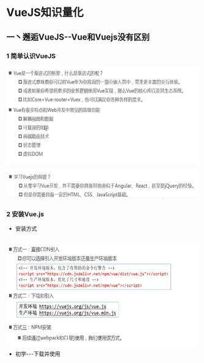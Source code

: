 # VueJS知识量化  

## 一丶邂逅VueJS--Vue和Vuejs没有区别

### 1 简单认识VueJS

![image-20200801060435463](前端VUE.assets/image-20200801060435463.png)

![image-20200801060631929](前端VUE.assets/image-20200801060631929.png)

### 2 安装Vue.js

- 安装方式

&emsp;![image-20200801061633098](前端VUE.assets/image-20200801061633098-1596236425982.png)

- 初学---下载并使用<script>引入

&emsp;&emsp;![image-20200801061849690](前端VUE.assets/image-20200801061849690.png)

- 使用WebStorm开发环境进行开发

  ![image-20200801062355338](前端VUE.assets/image-20200801062355338.png)

  ![image-20200801062601220](前端VUE.assets/image-20200801062601220.png)

### 3 Hello Vuejs

![image-20200801070735552](前端VUE.assets/image-20200801070735552.png)

![image-20200801065239940](前端VUE.assets/image-20200801065239940.png)

- 分析代码运行

![image-20200801070247328](前端VUE.assets/image-20200801070247328.png)

### 4 Vue列表显示  v-for

![image-20200801071821182](前端VUE.assets/image-20200801071821182.png)

![image-20200801071925732](前端VUE.assets/image-20200801071925732.png)

![image-20200801071949694](前端VUE.assets/image-20200801071949694.png)

### 5 案例:计数器  v-on  @click

![image-20200801074352447](前端VUE.assets/image-20200801074352447.png)

- 修正:methods是方法,不是函数,方法一般都是与某个实例挂钩的

![image-20200801074020160](前端VUE.assets/image-20200801074020160.png)

![image-20200801074037680](前端VUE.assets/image-20200801074037680.png)

![image-20200801074420265](前端VUE.assets/image-20200801074420265.png)

### 6 Vue中MVVM--Model  View  ViewModel

![image-20200801095919050](前端VUE.assets/image-20200801095919050.png)

- 主要作用1:将JS中定义的数据中绑定到Dom中,而且Vue是响应式的,所以当Model数据发生改变时,页面View也会自动发生变化

- 主要作用2:当View上面有一些用户操作或者事件的时候,会回调methods中定义的指定函数,对数据进行操作

  ![image-20200801100428696](前端VUE.assets/image-20200801100428696.png)

  ![image-20200801101034635](前端VUE.assets/image-20200801101034635.png)

  ![image-20200801101446122](前端VUE.assets/image-20200801101446122.png)

  - 修正:methods是方法不是函数,方法一般都是与某个实例挂钩的

  ![image-20200801101510727](前端VUE.assets/image-20200801101510727.png)

### 7 创建Vue实例传入的options

- 详细参考网址:https://cn.vuejs.org/v2/api/,配置的option有很多
- 常见--el,data,methods

&emsp;&emsp;![image-20200801103256661](前端VUE.assets/image-20200801103256661.png)

### 8 Vue生命周期

![img](前端VUE.assets/1422175-20190125154237190-1916558490.png)

![image-20200801110108031](前端VUE.assets/image-20200801110108031.png)

## 二丶Vue基础语法

### 0 规范和ES6语法

#### 0.1 规范

- 前端普遍为缩进2个空格,更规范美观
- 后面用到的Vue脚手架工具-->.editconfig配置文件中也是要求使用2个空格进行缩进
- 添加一个vue开发的模板
  - ![image-20200801115020419](前端VUE.assets/image-20200801115020419.png)
  - ![image-20200801115046849](前端VUE.assets/image-20200801115046849.png)
  - ![image-20200801115133502](前端VUE.assets/image-20200801115133502.png)
  - 这样在html页面中直接输入vue然后点击tab即可自动生成

#### 0.1 ES6语法---let/var

- ![image-20200802152420187](前端VUE.assets/image-20200802152420187.png)
- ![image-20200802152442773](前端VUE.assets/image-20200802152442773.png)
- ![image-20200802152456559](前端VUE.assets/image-20200802152456559.png)

#### 0.2 ES6语法---const的使用

- ![image-20200802160226517](前端VUE.assets/image-20200802160226517.png)
- ![image-20200802160213904](前端VUE.assets/image-20200802160213904.png)

#### 0.3 ES6语法---对象增强写法

- ES6中,对对象字面量进行了很多增强
- ![image-20200802175221740](前端VUE.assets/image-20200802175221740.png)

### 1 插值操作

- 目的:将数据在DOM中进行显示
- 方式一    Mustache语法---使用{{}}形式
  - ![image-20200801125340446](前端VUE.assets/image-20200801125340446.png)
- 方式二   v-once
  - 主要应对的需求为第一次获取数据的时候,将数据在界面中合适位置显示,当数据发生变化之后,页面不作响应式改变
  - ![image-20200801130246041](前端VUE.assets/image-20200801130246041.png)
  - ![image-20200801131519894](前端VUE.assets/image-20200801131519894.png)
- 方式三    v-html
  - 如果从后端获取到的数据是一段html代码,如果使用Mustache语法{{}}进行输出的话,会将html的标签之类的代码也一并输出,这一般都不是我们想要的结果,如果希望让前端针对html格式进行解析的话,可以使用该指令显示出对应的内容
  - ![image-20200801133120406](前端VUE.assets/image-20200801133120406.png)
  - ![image-20200801133128805](前端VUE.assets/image-20200801133128805.png)
- 方式四    v-text
  - 作用与Mustache相似,都是将数据显示在界面中,通常情况下,接受一个string类型数据
  - ![image-20200801133419102](前端VUE.assets/image-20200801133419102.png)
  - ![image-20200801133710614](前端VUE.assets/image-20200801133710614.png)
- 方式五   v-pre
  - 用于`跳过这个元素及其子元素的编译过程`,用来显示原本的Mustache语法
  - ![image-20200801134140247](前端VUE.assets/image-20200801134140247.png)
  - ![image-20200801134151984](前端VUE.assets/image-20200801134151984.png)
- 方式六    v-cloak  
  - cloak  斗篷的意思
  - 由于html页面的解析是从上往下解析的,我们在View中如果使用了{{}}方式来展示数据,只有当浏览器解析到JS代码中对应数据时才会进行数据绑定,但是某些情况下,JS代码可能响应比较慢的时候,可能会出现页面中先显示{{xxx}},然后JS解析完了,再显示xxx实际对应的数据,有一种"数据闪动"的错觉
  - ![image-20200801135734148](前端VUE.assets/image-20200801135734148.png)

### 2 绑定`属性`

#### 2.1 v-bind介绍

- 前面学习插值操作都是将值插入到模板的内容当中
- 但是,除了内容需要动态绑定依赖,元素的一些属性经常也需要动态来绑定
  - 比如动态绑定a元素的href属性
  - 比如动态绑定img元素的src属性

- 使用v-bind可以解决这个问题

  - ![image-20200802071810710](前端VUE.assets/image-20200802071810710.png)

#### 2.2 v-bind基础

- ![image-20200802073955312](前端VUE.assets/image-20200802073955312.png)

#### 2.3 v-bind语法糖---指令的简写

- ![image-20200802074113506](前端VUE.assets/image-20200802074113506.png)

#### 2.4 v-bind绑定class(一)--对象语法

- 绑定方式:对象语法
  - 含义为:   class中数据是一个对象
  - key可以不加单引号,value不加单引号,默认识别为变量,否则作为Boolean值(只能写Boolean值)
- 用法
  - ![image-20200802080930797](前端VUE.assets/image-20200802080930797.png)
  - ![image-20200802081403116](前端VUE.assets/image-20200802081403116.png)
  - ![image-20200802081653812](前端VUE.assets/image-20200802081653812.png)

#### 2.5 v-bind绑定class(二)--数组语法

- 绑定方式:数组语法
  - 含义:		class中数据为一个数组
- 用法
  - ![image-20200802081218259](前端VUE.assets/image-20200802081218259.png)
  - ![image-20200802082503981](前端VUE.assets/image-20200802082503981.png)

- 可以使用v-bind:style绑定一些css内联样式
- 平时写css属性名的时候,如font-size,在v-bind:style后,可以使用下面两种方式
  - 可以使用驼峰式  fontSize
  - 或者短横线分割,需要`用单引号括起来`  'font-size'
- ![image-20200802095742805](前端VUE.assets/image-20200802095742805.png)
- ![image-20200802095641792](前端VUE.assets/image-20200802095641792.png)
- ![image-20200802095652379](前端VUE.assets/image-20200802095652379.png)

#### 2.7 v-bind绑定style(二)---数组语法

- ![image-20200802102238988](前端VUE.assets/image-20200802102238988.png)
- ![image-20200802102227479](前端VUE.assets/image-20200802102227479.png)

### 3 计算属性
#### 3.1 计算属性基本使用
- 在插值语法中,可以在显示一些data中的数据
- 某些情况下,需要对数据进行一些转化后再显示,或者需要将多个数据结合起来显示
  - 如果有firstName和lastName两个变量,按照Mustache语法,显示完整名称的话,需要写{{firstName}}{{lastName}}
  - 如果多个地方需要用到,则需要重复写这样的代码
- 使用计算属性,可以很好解决上述类似问题,`计算属性写在computed`中
- ![image-20200802113047743](前端VUE.assets/image-20200802113047743.png)
#### 3.2 计算属性复杂使用

- 计算属性中也可以进行一些复杂操作
- ![image-20200802123251808](前端VUE.assets/image-20200802123251808.png)
- ![image-20200802123258767](前端VUE.assets/image-20200802123258767.png)

#### 3.3 计算属性的setter和getter

- 每一个计算属性都包含一个getter和setter
  - 之前的例子中,比如写了一个计算属性,使用{{totalPrice}}获取的时候,实际上就是调用getter方法
  - 某些情况下,也可以提供一个setter方法,但是不常用
- ![image-20200802131037003](前端VUE.assets/image-20200802131037003.png)
- ![image-20200802131016064](前端VUE.assets/image-20200802131016064.png)

#### 3.4 计算属性的缓存---以及和methods对比

- `计算属性多次调用的时候,只会调用一次,是有缓存的,性能高,而methods每次都是一次调用,性能低`
- 获取多次fullName,并在getter方法中输出信息,看调用了几次
- ![image-20200802131845149](前端VUE.assets/image-20200802131845149.png)
- ![image-20200802132013815](前端VUE.assets/image-20200802132013815.png)

### 4 事件监听  v-on

#### 4.1 介绍

- 前端开发中,经常需要和用户交互
  - 经常要监听用户一些动作,比如点击,拖拽,键盘事件等等
  - 在vue中,如何监听事件呢?使用V-on命令
- ![image-20200802180414832](前端VUE.assets/image-20200802180414832.png)

#### 4.2 v-on 基础

- ![image-20200802181432615](前端VUE.assets/image-20200802181432615.png)
- ![image-20200802181606457](前端VUE.assets/image-20200802181606457.png)

#### 4.3 v-on参数传递

- ![image-20200802191140058](前端VUE.assets/image-20200802191140058.png)
- ![image-20200802191149714](前端VUE.assets/image-20200802191149714.png)
- 

#### 4.4 v-on修饰符

- 某些情况下,拿到event的目的是进行一些事件的处理
- vue提供了修饰符来帮助处理一些事件
  - ![image-20200802204020264](前端VUE.assets/image-20200802204020264.png)
- ![image-20200803064913490](前端VUE.assets/image-20200803064913490.png)
- ![image-20200803064931697](前端VUE.assets/image-20200803064931697.png)
- ![image-20200803064919124](前端VUE.assets/image-20200803064919124.png)
- 键盘 keyCode值
  - ![image-20200803064410757](前端VUE.assets/image-20200803064410757.png)
  - ![image-20200803064419611](前端VUE.assets/image-20200803064419611.png)
  - ![image-20200803064434676](前端VUE.assets/image-20200803064434676.png)

### 5 条件判断---v-if

#### 5.1 v-if  v-else  v-else if

- ![image-20200803072748037](前端VUE.assets/image-20200803072748037.png)
- ![image-20200803072757653](前端VUE.assets/image-20200803072757653.png)
- ![image-20200803072812268](前端VUE.assets/image-20200803072812268.png)
- ![image-20200803072857702](前端VUE.assets/image-20200803072857702.png)

#### 5.2 登录切换案例

- ![image-20200803073801055](前端VUE.assets/image-20200803073801055.png)
- 案例中存在的问题
  - ![image-20200803073833213](前端VUE.assets/image-20200803073833213.png)
  - ![image-20200803073926895](前端VUE.assets/image-20200803073926895.png)

#### 5.3 v-show

- v-show和v-if作用相似,都是决定一个元素是否渲显示
- v-show与v-if的区别
  - v-if当条件为false的时候,压根不会有对应元素在dom中
  - v-show条件为false的时候,仅仅是将元素的display属性设置为none
- 开发中选择
  - 当需要在显示与隐藏直接切换频率很高的时候,选择v-show
  - 只有一次切换时,通常使用v-if,`用的更多`
- ![image-20200804060733913](前端VUE.assets/image-20200804060733913.png)
- ![image-20200804060649807](前端VUE.assets/image-20200804060649807.png)

### 6 循环遍历

#### 6.1 v-for遍历数组

- ![image-20200804063649812](前端VUE.assets/image-20200804063649812.png)
- ![image-20200804063705894](前端VUE.assets/image-20200804063705894.png)

#### 6.2 v-for遍历对象

- ![image-20200804063748409](前端VUE.assets/image-20200804063748409.png)
- ![image-20200804063758630](前端VUE.assets/image-20200804063758630.png)

#### 6.3 组件的key属性(暂时没有理解)

- ![image-20200804071145743](前端VUE.assets/image-20200804071145743.png)
- ![image-20200804072200593](前端VUE.assets/image-20200804072200593.png)

#### 6.4 检测数组更新

- ![image-20200804071850957](前端VUE.assets/image-20200804071850957.png)
  - ![image-20200804075210927](前端VUE.assets/image-20200804075210927.png)
  - ![image-20200804075419815](前端VUE.assets/image-20200804075419815.png)
  - push()--并且返回插入的位置,可以一次添加多个元素
  - pop()--删除最后一个元素,返回移除的元素内容
  - shiift()---删除第一个元素,返回移除的元素内容
  - unshift()--在数组最前面添加元素,返回插入元素是第几个被插入的,可以一次添加多个元素
  - splice()--插入/删除/替换
  - sort()---排序
  - reverse()---反转

### 7 购物车案例

- HTML

  ```HTML
  <!DOCTYPE html>
  <html lang="en">
  <head>
    <meta charset="UTF-8">
    <title>Title</title>
    <!--引入CSS样式-->
    <link href="style.css" rel="stylesheet" type="text/css">
  </head>
  <body>
  <div id="app">
    <div v-if="books.length">
      <table>
        <thead>
        <tr>
          <th></th>
          <th>书籍名称</th>
          <th>出版日期</th>
          <th>价格</th>
          <th>购买数量</th>
          <th>操作</th>
        </tr>
        </thead>
        <tbody>
        <tr v-for="(item,index) in books">
          <td>{{index+1}}</td>
          <td>{{item.name}}</td>
          <td>{{item.date}}</td>
          <!--保留两位小数-->
          <!--方式一：方法形式-->
          <!--      <td>{{ getFinalPrice(item.price)}}</td>-->
          <!--方式二：过滤器    参数  |  过滤器-->
          <td>{{item.price | showPrice}}</td>
          <!--      <td>{{item.price}}</td>-->
          <td>
            <button :disabled="item.count <=1" @click="decrement(item)">-</button>
            {{item.count}}
            <button @click="increment(item)">+</button>
          </td>
          <td>
            <button @click="removeBook(index)">移除</button>
          </td>
        </tr>
        </tbody>
      </table>
      <h2>总价格:{{totalPrice | showPrice}}</h2>
    </div>
    <h2 v-else>购物车为空</h2>
  </div>
  
  <!-- 二者顺序不能乱  因为main.js里面要用到vue-->
  <script src="../js/vue.js"></script>
  <script src="main.js"></script>
  <script>
  
  </script>
  </body>
  </html>
  ```

- css

  ```HTML
  table {
    border: 1px solid #e9e9e9;
    border-collapse: collapse;
    border-spacing: 0;
  }
  
  th, td {
    padding: 8px 16px;
    border: 1px solid #e9e9e9;
    text-align: left;
  }
  
  th {
    background-color: #f7f7f7;
    color: #5c6b77;
    font-weight: 600;
  }
  ```

- js

  ```HTML
  const app = new Vue({
    el: '#app',
    data: {
      disable: false,
      books: [
        {
          id: 1,
          name: '《算法导论》',
          date: '2006-9',
          price: 85.00,
          count: 1
        },
        {
          id: 2,
          name: '《UNIX编程艺术》',
          date: '2006-2',
          price: 59.00,
          count: 1
        },
        {
          id: 3,
          name: '《编程珠玑》',
          date: '2008-10',
          price: 39.00,
          count: 1
        },
        {
          id: 4,
          name: '《代码大全》',
          date: '2006-3',
          price: 128.00,
          count: 1
        },
      ]
    },
    methods: {
      decrement(item){
        if (item.count != 1){
          item.count--;
        }
        this.disable = true;
      },
      increment(item){
        item.count++
      },
      removeBook(index){
        this.books.splice(index,1);
      },
      // getFinalPrice(price){
      //   return '￥'+price.toFixed(2);
      // }
    },
    filters: {
      //会自动传入参数
      showPrice(price){
        return '￥'+price.toFixed(2);
      }
    },
    computed: {
      totalPrice(){
        let sum=0;
        // for(let i=0;i<this.books.length;i++){
        //   sum += this.books[i].price * this.books[i].count;
        // }
        for(let book of this.books){
          sum += book.price * book.count;
        }
        return sum;
      }
    }
  })
  ```

- 效果

  ![image-20200805155407635](前端VUE.assets/image-20200805155407635.png)

### 8 v-model

#### 8.1 基本使用和原理

- ![image-20200805192026804](前端VUE.assets/image-20200805192026804.png)
- ![image-20200805192034863](前端VUE.assets/image-20200805192034863.png)

#### 8.2 v-model结合radio

- 注意:label标签中for属性的巧妙使用--与对应元素绑定

- ![image-20200806092057526](前端VUE.assets/image-20200806092057526.png)

#### 8.3 v-model结合Checkbox

- 新了解
  - checkbox可以实现单选或者多选
- ![image-20200806095154283](前端VUE.assets/image-20200806095154283.png)
- ![image-20200806095229631](前端VUE.assets/image-20200806095229631.png)

#### 8.4 v-model结合select

- ![image-20200806130247362](前端VUE.assets/image-20200806130247362.png)
- ![image-20200806130256118](前端VUE.assets/image-20200806130256118.png)
- ![image-20200806130315628](前端VUE.assets/image-20200806130315628.png)

#### 8.5 值绑定

- ![image-20200806140136173](前端VUE.assets/image-20200806140136173.png)

- ![image-20200806140116932](前端VUE.assets/image-20200806140116932.png)

#### 8.6 v-model修饰符使用

- ![image-20200806135831860](前端VUE.assets/image-20200806135831860.png)

- ![image-20200806135733494](前端VUE.assets/image-20200806135733494.png)

## 三丶组件化开发

### 1 认识组件化

#### 1.1 什么是组件化

- ![image-20200806143919701](前端VUE.assets/image-20200806143919701.png)

#### 1.2 vue中组件化思想

- ![image-20200806144206857](前端VUE.assets/image-20200806144206857.png)

### 2 注册组件

#### 2.1 步骤

- `通过下面这种方式默认的就是全局组件,对于局部组件后续会谈到`

- ![image-20200806155531483](前端VUE.assets/image-20200806155531483.png)
- ![image-20200806155618513](前端VUE.assets/image-20200806155618513.png)

#### 2.2 步骤解析

- ![image-20200806155730626](前端VUE.assets/image-20200806155730626.png)
- ![image-20200806155741883](前端VUE.assets/image-20200806155741883.png)

### 3 全局组件和局部组件

- ![image-20200806161217780](前端VUE.assets/image-20200806161217780.png)
- ![image-20200806161337973](前端VUE.assets/image-20200806161337973.png)

#### 3.1 全局组件

- ![image-20200806161242905](前端VUE.assets/image-20200806161242905.png)

#### 3.2 局部组件

- ![image-20200806161247410](前端VUE.assets/image-20200806161247410.png)

### 4 父组件和子组件

- ![image-20200806165254329](前端VUE.assets/image-20200806165254329.png)

- ![image-20200806165031036](前端VUE.assets/image-20200806165031036.png)
- ![image-20200806165158658](前端VUE.assets/image-20200806165158658.png)

### 5 注册组件语法糖

- ![image-20200806173047472](前端VUE.assets/image-20200806173047472.png)
- ![image-20200806173140712](前端VUE.assets/image-20200806173140712.png)

### 6 模板的分离写法--template写起来结构比较复杂

- ![image-20200806180117520](前端VUE.assets/image-20200806180117520.png)
- ![image-20200806180148246](前端VUE.assets/image-20200806180148246.png)

### 7 组件数据存放

#### 7.1 组件`不可以访问`vue实例中的数据(data中数据)

- ![image-20200807072535666](前端VUE.assets/image-20200807072535666.png)
- ![image-20200807072713931](前端VUE.assets/image-20200807072713931.png)
- 从上面测试中可以看到,是无法访问的,就算可以访问,所有的数据都保存在vue实例中,这显然也不可以,此时data中数据将变得非常臃肿
- 结论:`Vue组件有自己保存数据的地方`

#### 7.2 组件中数据的存放位置

- ![image-20200807073933606](前端VUE.assets/image-20200807073933606.png)
- ![image-20200807074052640](前端VUE.assets/image-20200807074052640.png)

#### 7.3 为啥组件中的data属性必须是函数

- ![image-20200807084121990](前端VUE.assets/image-20200807084121990.png)
- ![image-20200807084909384](前端VUE.assets/image-20200807084909384.png)

### 5 父子组件通信

### 6 父级向子级传递

### 7 子级向父级传递

### 8 插槽slot

### 9 

### 10 

## 四丶Vue CU详解

### 1 

### 2 

### 3 

### 4 

### 5 

### 6 

### 7 

### 8 

### 9 

### 10 

## 五丶vue-router

### 1 

### 2 

### 3 

### 4 

### 5 

### 6 

### 7 

### 8 

### 9 

### 10 

## 六丶Vuex详解

### 1 

### 2 

### 3 

### 4 

### 5 

### 6 

### 7 

### 8 

### 9 

### 10 

## 七丶网络封装 

### 1 

### 2 

### 3 

### 4 

### 5 

### 6 

### 7 

### 8 

### 9 

### 10 

## 八丶项目实战

### 1 

### 2 

### 3 

### 4 

### 5 

### 6 

### 7 

### 8 

### 9 

### 10 

## 九丶项目部署

### 1 

### 2 

### 3 

### 4 

### 5 

### 6 

### 7 

### 8 

### 9 

### 10 

## 十丶VueJS原理

### 1 

### 2 

### 3 

### 4 

### 5 

### 6 

### 7 

### 8 

### 9 

### 10 

